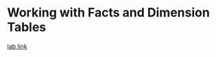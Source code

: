 # Working with Facts and Dimension Tables

[lab link](https://cf-courses-data.s3.us.cloud-object-storage.appdomain.cloud/IBM-DB0260EN-SkillsNetwork/labs/Working%20with%20Facts%20and%20Dimension%20Tables/Working%20with%20Facts%20and%20Dimension%20Tables.md.html)